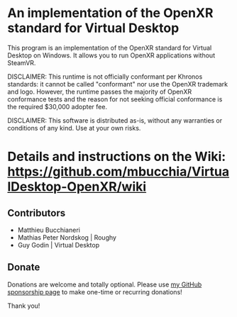 # An implementation of the OpenXR standard for Virtual Desktop

This program is an implementation of the OpenXR standard for Virtual Desktop on Windows. It allows you to run OpenXR applications without SteamVR.

DISCLAIMER: This runtime is not officially conformant per Khronos standards: it cannot be called "conformant" nor use the OpenXR trademark and logo. However, the runtime passes the majority of OpenXR conformance tests and the reason for not seeking official conformance is the required $30,000 adopter fee.

DISCLAIMER: This software is distributed as-is, without any warranties or conditions of any kind. Use at your own risks.

# Details and instructions on the Wiki: https://github.com/mbucchia/VirtualDesktop-OpenXR/wiki

## Contributors

- Matthieu Bucchianeri
- Mathias Peter Nordskog | Roughy
- Guy Godin | Virtual Desktop

## Donate

Donations are welcome and totally optional. Please use [my GitHub sponsorship page](https://github.com/sponsors/mbucchia) to make one-time or recurring donations!

Thank you!
